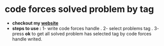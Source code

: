 # code forces solved problem by tag
- **checkout my [website](https://1ahmedzedan.github.io/Codeforces_Solved_Problem/)**
- **steps to use :**
  1- write code forces handle .
  2- select problems tag .
  3- press **ok** to get all solved problem has selected tag by code forces handle writed.
